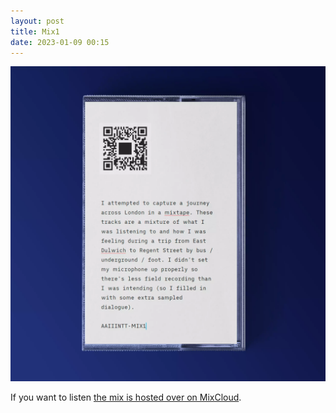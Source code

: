 ```yaml
---
layout: post
title: Mix1
date: 2023-01-09 00:15
---
```


![Tape](/images/mix1/tape.webp)

If you want to listen [the mix is hosted over on MixCloud](https://www.mixcloud.com/iaintait/aaiiintt-mix1/).